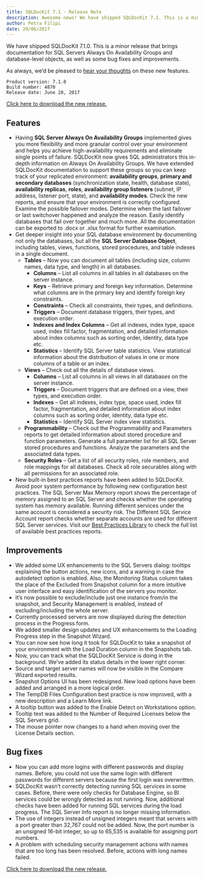 ```yaml
---
title: SQLDocKit 7.1 - Release Note
description: Awesome news! We have shipped SQLDocKit 7.1. This is a minor release, but we’ve added a couple of great features and bug fixes. Download and give it a try!
author: Petra Filipi
date: 20/06/2017
---
```


We have shipped SQLDocKit 7.1.0. This is a minor release that brings documentation for SQL Servers Always On Availability Groups and database-level objects, as well as some bug fixes and improvements.

As always, we’d be pleased to [hear your thoughts](https://www.syskit.com/contact-us) on these new features.

    Product version: 7.1.0
    Build number: 4870
    Release date: June 20, 2017

[Click here to download the new release.](https://www.syskit.com/products/slq-manager/download)

## Features
* Having __SQL Server Always On Availability Groups__ implemented gives you more flexibility and more granular control over your environment and helps you achieve high-availability requirements and eliminate single points of failure. SQLDocKit now gives SQL administrators this in-depth information on Always On Availability Groups. We have extended SQLDocKit documentation to support these groups so you can keep track of your replicated environment: __availability groups__, __primary and secondary databases__ (synchronization state, health, database state), __availability replicas__, __roles__, __availability group listeners__ (subnet, IP address, listener port, state), and __availability modes__. Check the new reports, and ensure that your environment is correctly configured. Examine the possible failover modes. Determine when the last failover or last switchover happened and analyze the reason. Easily identify databases that fail over together and much more. All the documentation can be exported to .docx or .xlsx format for further examination.
* Get deeper insight into your SQL database environment by documenting not only the databases, but all the __SQL Server Database Object__, including tables, views, functions, stored procedures, and table indexes in a single document.
    * __Tables__ – Now you can document all tables (including size, column names, data type, and length) in all databases.
        * __Columns__ – List all columns in all tables in all databases on the server instance.
        * __Keys__ – Retrieve primary and foreign key information. Determine what columns are in the primary key and identify foreign key constraints.
        * __Constraints__ – Check all constraints, their types, and definitions.
        * __Triggers__ – Document database triggers, their types, and execution order.
        * __Indexes and Index Columns__ – Get all indexes, index type, space used, index fill factor, fragmentation, and detailed information about index columns such as sorting order, identity, data type etc.
        * __Statistics__ – Identify SQL Server table statistics. View statistical information about the distribution of values in one or more columns of a table or an index.
    * __Views__ – Check out all the details of database views.
        * __Columns__ – List all columns in all views in all databases on the server instance.
        * __Triggers__ – Document triggers that are defined on a view, their types, and execution order.
        * __Indexes__ – Get all indexes, index type, space used, index fill factor, fragmentation, and detailed information about index columns such as sorting order, identity, data type etc.
        * __Statistics__ – Identify SQL Server index view statistics.
    * __Programmability__ – Check out the Programmability and Parameters reports to get detailed information about stored procedure and function parameters. Generate a full parameter list for all SQL Server stored procedures and functions. Analyze the parameters and the associated data types.
    * __Security Roles__ – Get a list of all security roles, role members, and role mappings for all databases. Check all role securables along with all permissions for an associated role.
* New built-in best practices reports have been added to SQLDocKit. Avoid poor system performance by following new configuration best practices. The SQL Server Max Memory report shows the percentage of memory assigned to an SQL Server and checks whether the operating system has memory available. Running different services under the same account is considered a security risk. The Different SQL Service Account report checks whether separate accounts are used for different SQL Server services. Visit our [Best Practices Library](https://www.syskit.com/products/slq-manager/resources/sql-server-best-practices-library) to check the full list of available best practices reports.

## Improvements
* We added some UX enhancements to the SQL Servers dialog: tooltips explaining the button actions, new icons, and a warning in case the autodetect option is enabled. Also, the Monitoring Status column takes the place of the Excluded from Snapshot column for a more intuitive user interface and easy identification of the servers you monitor.
* It’s now possible to exclude/include just one instance from/in the snapshot, and Security Management is enabled, instead of excluding/including the whole server.
* Currently processed servers are now displayed during the detection process in the Progress form.
* We added smaller design updates and UX enhancements to the Loading Progress step in the Snapshot Wizard.
* You can now see how long it took for SQLDocKit to take a snapshot of your environment with the Load Duration column in the Snapshots tab.
* Now, you can track what the SQLDocKit Service is doing in the background. We’ve added its status details in the lower right corner.
* Source and target server names will now be visible in the Compare Wizard exported results.
* Snapshot Options UI has been redesigned. New load options have been added and arranged in a more logical order.
* The TempDB Files Configuration best practice is now improved, with a new description and a Learn More link.
* A tooltip button was added to the Enable Detect on Workstations option.
* Tooltip text was added to the Number of Required Licenses below the SQL Servers grid.
* The mouse pointer now changes to a hand when moving over the License Details section.

## Bug fixes
* Now you can add more logins with different passwords and display names. Before, you could not use the same login with different passwords for different servers because the first login was overwritten.
* SQLDocKit wasn’t correctly detecting running SQL services in some cases. Before, there were only checks for Database Engine, so BI services could be wrongly detected as not running. Now, additional checks have been added for running SQL services during the load progress.
The SQL Server Info report is no longer missing information.
* The use of integers instead of unsigned integers meant that servers with a port greater than 32,767 could not be added. Now, the port number is an unsigned 16-bit integer, so up to 65,535 is available for assigning port numbers.
* A problem with scheduling security management actions with names that are too long has been resolved. Before, actions with long names failed.

[Click here to download the new release.](https://www.syskit.com/products/slq-manager/download)
